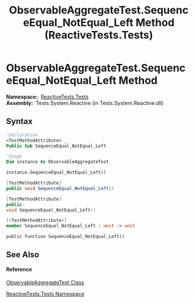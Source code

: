 ﻿---
title: ObservableAggregateTest.SequenceEqual_NotEqual_Left Method  (ReactiveTests.Tests)
TOCTitle: SequenceEqual_NotEqual_Left Method
ms:assetid: M:ReactiveTests.Tests.ObservableAggregateTest.SequenceEqual_NotEqual_Left
ms:mtpsurl: https://msdn.microsoft.com/en-us/library/reactivetests.tests.observableaggregatetest.sequenceequal_notequal_left(v=VS.103)
ms:contentKeyID: 36620688
ms.date: 06/28/2011
mtps_version: v=VS.103
f1_keywords:
- ReactiveTests.Tests.ObservableAggregateTest.SequenceEqual_NotEqual_Left
dev_langs:
- CSharp
- JScript
- VB
- FSharp
- c++
---

# ObservableAggregateTest.SequenceEqual\_NotEqual\_Left Method

**Namespace:**  [ReactiveTests.Tests](hh289046\(v=vs.103\).md)  
**Assembly:**  Tests.System.Reactive (in Tests.System.Reactive.dll)

## Syntax

``` vb
'Declaration
<TestMethodAttribute> _
Public Sub SequenceEqual_NotEqual_Left
```

``` vb
'Usage
Dim instance As ObservableAggregateTest

instance.SequenceEqual_NotEqual_Left()
```

``` csharp
[TestMethodAttribute]
public void SequenceEqual_NotEqual_Left()
```

``` c++
[TestMethodAttribute]
public:
void SequenceEqual_NotEqual_Left()
```

``` fsharp
[<TestMethodAttribute>]
member SequenceEqual_NotEqual_Left : unit -> unit 
```

``` jscript
public function SequenceEqual_NotEqual_Left()
```

## See Also

#### Reference

[ObservableAggregateTest Class](hh314823\(v=vs.103\).md)

[ReactiveTests.Tests Namespace](hh289046\(v=vs.103\).md)

